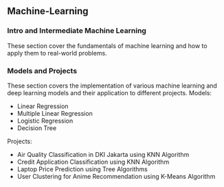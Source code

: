 ## Machine-Learning

### Intro and Intermediate Machine Learning 

These section cover the fundamentals of machine learning and how to apply them to real-world problems.

### Models and Projects 

These section covers the implementation of various machine learning and deep learning models and their application to different projects.
Models:
- Linear Regression
- Multiple Linear Regression
- Logistic Regression
- Decision Tree

Projects:
-	Air Quality Classification in DKI Jakarta using KNN Algorithm
-	Credit Application Classification using KNN Algorithm
-	Laptop Price Prediction using Tree Algorithms
-	User Clustering for Anime Recommendation using K-Means Algorithm
